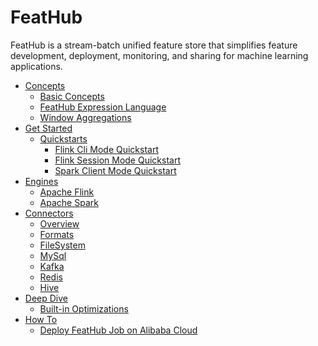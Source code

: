 # FeatHub

FeatHub is a stream-batch unified feature store that simplifies feature
development, deployment, monitoring, and sharing for machine learning
applications.

- [Concepts](concepts/_index.md)
	- [Basic Concepts](concepts/basic-concepts.md)
	- [FeatHub Expression Language](concepts/expression-language.md)
	- [Window Aggregations](concepts/window_aggregation.md)
- [Get Started](get-started/_index.md)
	- [Quickstarts](get-started/quickstarts/_index.md)
		- [Flink Cli Mode Quickstart](get-started/quickstarts/flink-cli-mode.md)
		- [Flink Session Mode Quickstart](get-started/quickstarts/flink-session-mode.md)
		- [Spark Client Mode Quickstart](get-started/quickstarts/spark-client-mode.md)
- [Engines](engines/_index.md)
	- [Apache Flink](engines/flink.md)
	- [Apache Spark](engines/spark.md)
- [Connectors](connectors/_index.md)
  - [Overview](connectors/overview.md) 
  - [Formats](connectors/formats/_index.md)
  - [FileSystem](connectors/filesystem.md)
  - [MySql](connectors/mysql.md)
  - [Kafka](connectors/kafka.md)
  - [Redis](connectors/redis.md)
  - [Hive](connectors/hive.md)
- [Deep Dive](deep-dive/_index.md)
	- [Built-in Optimizations](deep-dive/optimizations.md)
- [How To](how-to/_index.md)
  - [Deploy FeatHub Job on Alibaba Cloud](how-to/deploy-on-alibaba-cloud.md)
